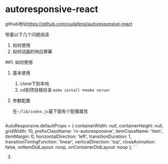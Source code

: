 # autoresponsive-react

github地址<https://github.com/xudafeng/autoresponsive-react>

带着以下几个问题阅读

1. 如何使用
2. 如何动画的响应屏幕


##1. 如何使用

1. 基本使用

    1. clone下到本地
    2. cd到项目根目录 `make install` ->`make server`

2. 参数配置

    在`~/lib/index.js`最下面有个配置属性
    
    ```javascript
AutoResponsive.defaultProps = {
  containerWidth: null,
  containerHeight: null,
  gridWidth: 10,
  prefixClassName: 'rc-autoresponsive',
  itemClassName: 'item',
  itemMargin: 0,
  horizontalDirection: 'left',
  transitionDuration: 1,
  transitionTimingFunction: 'linear',
  verticalDirection: 'top',
  closeAnimation: false,
  onItemDidLayout: noop,
  onContainerDidLayout: noop
};
    ```
    
3.     